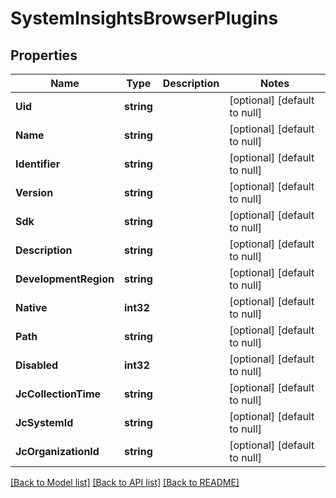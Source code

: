 # SystemInsightsBrowserPlugins

## Properties
Name | Type | Description | Notes
------------ | ------------- | ------------- | -------------
**Uid** | **string** |  | [optional] [default to null]
**Name** | **string** |  | [optional] [default to null]
**Identifier** | **string** |  | [optional] [default to null]
**Version** | **string** |  | [optional] [default to null]
**Sdk** | **string** |  | [optional] [default to null]
**Description** | **string** |  | [optional] [default to null]
**DevelopmentRegion** | **string** |  | [optional] [default to null]
**Native** | **int32** |  | [optional] [default to null]
**Path** | **string** |  | [optional] [default to null]
**Disabled** | **int32** |  | [optional] [default to null]
**JcCollectionTime** | **string** |  | [optional] [default to null]
**JcSystemId** | **string** |  | [optional] [default to null]
**JcOrganizationId** | **string** |  | [optional] [default to null]

[[Back to Model list]](../README.md#documentation-for-models) [[Back to API list]](../README.md#documentation-for-api-endpoints) [[Back to README]](../README.md)



